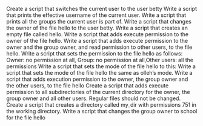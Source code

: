 Create a script that switches the current user to the user betty
Write a script that prints the effective username of the current user.
Write a script that prints all the groups the current user is part of.
Write a script that changes the owner of the file hello to the user betty.
Write a script that creates an empty file called hello.
Write a script that adds execute permission to the owner of the file hello.
Write a script that adds execute permission to the owner and the group owner, and read permission to other users, to the file hello.
Write a script that sets the permission to the file hello as follows: Owner: no permission at all, Group: no permission at all,Other users: all the permissions
Write a script that sets the mode of the file hello to this:
Write a script that sets the mode of the file hello the same as olleh’s mode.
Write a script that adds execution permission to the owner, the group owner and the other users, to the file hello
Create a script that adds execute permission to all subdirectories of the current directory for the owner, the group owner and all other users. Regular files should not be changed.
Create a script that creates a directory called my_dir with permissions 751 in the working directory.
Write a script that changes the group owner to school for the file hello
